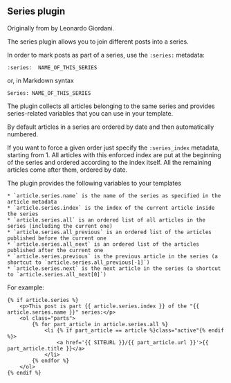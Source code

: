 Series plugin
-------------

Originally from [](https://github.com/getpelican/pelican-plugins/tree/master/series) by Leonardo Giordani.

The series plugin allows you to join different posts into a series.

In order to mark posts as part of a series, use the `:series:` metadata:

    :series:  NAME_OF_THIS_SERIES

or, in Markdown syntax

    Series: NAME_OF_THIS_SERIES

The plugin collects all articles belonging to the same series and provides
series-related variables that you can use in your template.

By default articles in a series are ordered by date and then automatically numbered.

If you want to force a given order just specify the `:series_index` metadata,
starting from 1. All articles with this enforced index are put at the beginning of
the series and ordered according to the index itself. All the remaining articles
come after them, ordered by date.

The plugin provides the following variables to your templates

    * `article.series.name` is the name of the series as specified in the article metadata
    * `article.series.index` is the index of the current article inside the series
    * `article.series.all` is an ordered list of all articles in the series (including the current one)
    * `article.series.all_previous` is an ordered list of the articles published before the current one
    * `article.series.all_next` is an ordered list of the articles published after the current one
    * `article.series.previous` is the previous article in the series (a shortcut to `article.series.all_previous[-1]`)
    * `article.series.next` is the next article in the series (a shortcut to `article.series.all_next[0]`)

For example:

    {% if article.series %}
        <p>This post is part {{ article.series.index }} of the "{{ article.series.name }}" series:</p>
        <ol class="parts">
            {% for part_article in article.series.all %}
                <li {% if part_article == article %}class="active"{% endif %}>
                    <a href='{{ SITEURL }}/{{ part_article.url }}'>{{ part_article.title }}</a>
                </li>
            {% endfor %}
        </ol>
    {% endif %}
